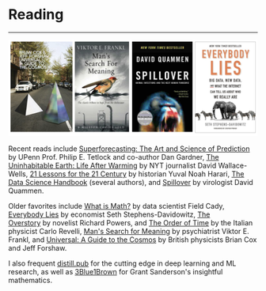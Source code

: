 # Reading
---
<center>
<img src="images/reading.png" class="center">
</center>

Recent reads include <a target="_blank" rel="noopener noreferrer" href="https://www.goodreads.com/book/show/23995360-superforecasting">Superforecasting: The Art and Science of Prediction</a> by UPenn Prof. Philip E. Tetlock and co-author Dan Gardner, <a target="_blank" rel="noopener noreferrer" href="https://www.goodreads.com/book/show/41552709-the-uninhabitable-earth">The Uninhabitable Earth: Life After Warming</a> by NYT journalist David Wallace-Wells, <a target="_blank" rel="noopener noreferrer" href="https://www.ynharari.com/book/21-lessons-book/">21 Lessons for the 21 Century</a> by historian Yuval Noah Harari, <a target="_blank" rel="noopener noreferrer" href="https://www.thedatasciencehandbook.com/"> The Data Science Handbook</a> (several authors), and <a target="_blank" rel="noopener noreferrer" href="https://www.google.com/books/edition/Spillover_Animal_Infections_and_the_Next/ezeIZReBMt4C?hl=en&gbpv=0">Spillover</a> by virologist David Quammen. <break><break>

Older favorites include <a target="_blank" rel="noopener noreferrer" href="https://books.google.com/books/about/What_Is_Math.html?id=p5zFsgEACAAJ">What is Math?</a> by data scientist Field Cady, <a target="_blank" rel="noopener noreferrer" href="https://www.google.com/books/edition/Everybody_Lies/hy5bCwAAQBAJ?hl=en&gbpv=0">Everybody Lies</a> by economist Seth Stephens-Davidowitz, <a target="_blank" rel="noopener noreferrer" href="https://www.google.com/books/edition/The_Overstory_A_Novel/_zQsDwAAQBAJ?hl=en&gbpv=0">The Overstory</a> by novelist Richard Powers, and <a target="_blank" rel="noopener noreferrer" href="https://www.google.com/books/edition/The_Order_of_Time/POi9DwAAQBAJ?hl=en&gbpv=0">The Order of Time</a> by the Italian physicist Carlo Revelli, <a target="_blank" rel="noopener noreferrer" href="https://books.google.com/books/about/Man_s_Search_for_Meaning.html?id=K2AvZmco3E0C">Man's Search for Meaning</a> by psychiatrist Viktor E. Frankl, and <a target="_blank" rel="noopener noreferrer" href="https://books.google.com/books/about/Universal.html?id=qvpJrgEACAAJ">Universal: A Guide to the Cosmos</a> by British physicists Brian Cox and Jeff Forshaw.<break><break>

I also frequent <a target="_blank" rel="noopener noreferrer" href="https://distill.pub/">distill.pub</a> for the cutting edge in deep learning and ML research, as well as <a target="_blank" rel="noopener noreferrer" href="https://www.youtube.com/channel/UCYO_jab_esuFRV4b17AJtAw">3Blue1Brown</a> for Grant Sanderson's insightful mathematics.




